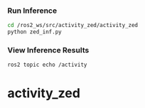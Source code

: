### Run Inference

```bash
cd /ros2_ws/src/activity_zed/activity_zed
python zed_inf.py
```


### View Inference Results

```bash
ros2 topic echo /activity
```
# activity_zed
